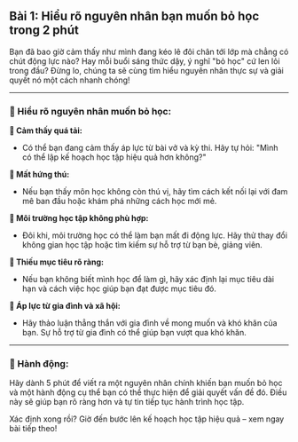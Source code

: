 ## Bài 1: Hiểu rõ nguyên nhân bạn muốn bỏ học trong 2 phút

Bạn đã bao giờ cảm thấy như mình đang kéo lê đôi chân tới lớp mà chẳng có chút động lực nào? Hay mỗi buổi sáng thức dậy, ý nghĩ "bỏ học" cứ len lỏi trong đầu? Đừng lo, chúng ta sẽ cùng tìm hiểu nguyên nhân thực sự và giải quyết nó một cách nhanh chóng!

---

### 📌 Hiểu rõ nguyên nhân muốn bỏ học:

**🔹 Cảm thấy quá tải:**
- Có thể bạn đang cảm thấy áp lực từ bài vở và kỳ thi. Hãy tự hỏi: "Mình có thể lập kế hoạch học tập hiệu quả hơn không?"

**🔹 Mất hứng thú:**
- Nếu bạn thấy môn học không còn thú vị, hãy tìm cách kết nối lại với đam mê ban đầu hoặc khám phá những cách học mới mẻ.

**🔹 Môi trường học tập không phù hợp:**
- Đôi khi, môi trường học có thể làm bạn mất đi động lực. Hãy thử thay đổi không gian học tập hoặc tìm kiếm sự hỗ trợ từ bạn bè, giảng viên.

**🔹 Thiếu mục tiêu rõ ràng:**
- Nếu bạn không biết mình học để làm gì, hãy xác định lại mục tiêu dài hạn và cách việc học giúp bạn đạt được mục tiêu đó.

**🔹 Áp lực từ gia đình và xã hội:**
- Hãy thảo luận thẳng thắn với gia đình về mong muốn và khó khăn của bạn. Sự hỗ trợ từ gia đình có thể giúp bạn vượt qua khó khăn.

---

### 🚀 Hành động:

Hãy dành 5 phút để viết ra một nguyên nhân chính khiến bạn muốn bỏ học và một hành động cụ thể bạn có thể thực hiện để giải quyết vấn đề đó. Điều này sẽ giúp bạn rõ ràng hơn và tự tin tiếp tục hành trình học tập.

Xác định xong rồi? Giờ đến bước lên kế hoạch học tập hiệu quả – xem ngay bài tiếp theo!